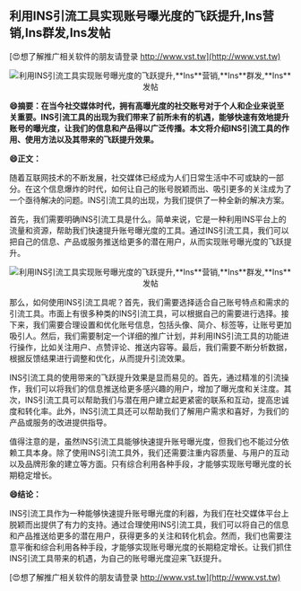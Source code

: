 ## **利用INS引流工具实现账号曝光度的飞跃提升,**Ins**营销,**Ins**群发,**Ins**发帖**

[😍想了解推广相关软件的朋友请登录 http://www.vst.tw](http://www.vst.tw)

 <center><img src="https://vst.tw/MP4/tuiguang/png/1.png" alt="利用INS引流工具实现账号曝光度的飞跃提升,**Ins**营销,**Ins**群发,**Ins**发帖"></center>

**😄摘要：在当今社交媒体时代，拥有高曝光度的社交账号对于个人和企业来说至关重要。INS引流工具的出现为我们带来了前所未有的机遇，能够快速有效地提升账号的曝光度，让我们的信息和产品得以广泛传播。本文将介绍INS引流工具的作用、使用方法以及其带来的飞跃提升效果。**

**😄正文：**

随着互联网技术的不断发展，社交媒体已经成为人们日常生活中不可或缺的一部分。在这个信息爆炸的时代，如何让自己的账号脱颖而出、吸引更多的关注成为了一个亟待解决的问题。INS引流工具的出现，为我们提供了一种全新的解决方案。

首先，我们需要明确INS引流工具是什么。简单来说，它是一种利用INS平台上的流量和资源，帮助我们快速提升账号曝光度的工具。通过INS引流工具，我们可以把自己的信息、产品或服务推送给更多的潜在用户，从而实现账号曝光度的飞跃提升。

 <center><img src="https://vst.tw/MP4/tuiguang/png/1.png" alt="利用INS引流工具实现账号曝光度的飞跃提升,**Ins**营销,**Ins**群发,**Ins**发帖"></center>

那么，如何使用INS引流工具呢？首先，我们需要选择适合自己账号特点和需求的引流工具。市面上有很多种类的INS引流工具，可以根据自己的需要进行选择。接下来，我们需要合理设置和优化账号信息，包括头像、简介、标签等，让账号更加吸引人。然后，我们需要制定一个详细的推广计划，并利用INS引流工具的功能进行操作，比如关注用户、点赞评论、推送内容等。最后，我们需要不断分析数据，根据反馈结果进行调整和优化，从而提升引流效果。

INS引流工具的使用带来的飞跃提升效果是显而易见的。首先，通过精准的引流操作，我们可以将我们的信息推送给更多感兴趣的用户，增加了曝光度和关注度。其次，INS引流工具可以帮助我们与潜在用户建立起更紧密的联系和互动，提高忠诚度和转化率。此外，INS引流工具还可以帮助我们了解用户需求和喜好，为我们的产品或服务的改进提供指导。

值得注意的是，虽然INS引流工具能够快速提升账号曝光度，但我们也不能过分依赖工具本身。除了使用INS引流工具外，我们还需要注重内容质量、与用户的互动以及品牌形象的建立等方面。只有综合利用各种手段，才能够实现账号曝光度的长期稳定增长。

**😄结论：**

INS引流工具作为一种能够快速提升账号曝光度的利器，为我们在社交媒体平台上脱颖而出提供了有力的支持。通过合理使用INS引流工具，我们可以将自己的信息和产品推送给更多的潜在用户，获得更多的关注和转化机会。然而，我们也需要注意平衡和综合利用各种手段，才能够实现账号曝光度的长期稳定增长。让我们抓住INS引流工具带来的机遇，为自己的账号曝光度迎来飞跃提升。

[😍想了解推广相关软件的朋友请登录 http://www.vst.tw](http://www.vst.tw)



